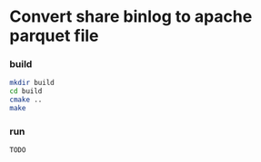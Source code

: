 Convert share binlog to apache parquet file
==================

### build

```bash
mkdir build
cd build
cmake ..
make
```

### run

```bash
TODO
```
